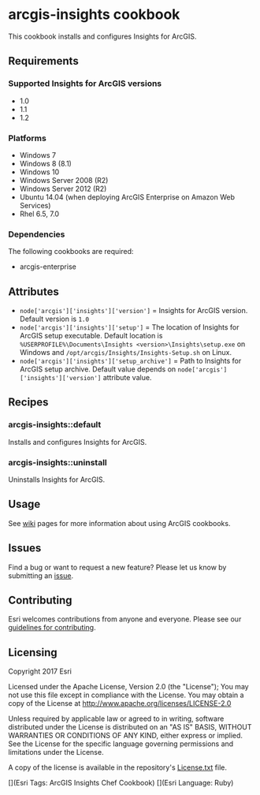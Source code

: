 arcgis-insights cookbook
===============

This cookbook installs and configures Insights for ArcGIS.

Requirements
------------

### Supported Insights for ArcGIS versions

* 1.0
* 1.1
* 1.2

### Platforms

* Windows 7
* Windows 8 (8.1)
* Windows 10
* Windows Server 2008 (R2)
* Windows Server 2012 (R2)
* Ubuntu 14.04 (when deploying ArcGIS Enterprise on Amazon Web Services)
* Rhel 6.5, 7.0

### Dependencies
The following cookbooks are required:

* arcgis-enterprise

Attributes
----------

* `node['arcgis']['insights']['version']` = Insights for ArcGIS version. Default version is `1.0`
* `node['arcgis']['insights']['setup']` = The location of Insights for ArcGIS setup executable. Default location is `%USERPROFILE%\Documents\Insights <version>\Insights\setup.exe` on Windows and `/opt/arcgis/Insights/Insights-Setup.sh` on Linux.
* `node['arcgis']['insights']['setup_archive']` = Path to Insights for ArcGIS setup archive. Default value depends on `node['arcgis']['insights']['version']` attribute value.


Recipes
-------

### arcgis-insights::default
Installs and configures Insights for ArcGIS.

### arcgis-insights::uninstall
Uninstalls Insights for ArcGIS.

Usage
-----

See [wiki](https://github.com/Esri/arcgis-cookbook/wiki) pages for more information about using ArcGIS cookbooks.

## Issues

Find a bug or want to request a new feature?  Please let us know by submitting an [issue](https://github.com/Esri/arcgis-cookbook/issues).

## Contributing

Esri welcomes contributions from anyone and everyone. Please see our [guidelines for contributing](https://github.com/esri/contributing).

Licensing
---------

Copyright 2017 Esri

Licensed under the Apache License, Version 2.0 (the "License");
You may not use this file except in compliance with the License.
You may obtain a copy of the License at
   http://www.apache.org/licenses/LICENSE-2.0

Unless required by applicable law or agreed to in writing, software
distributed under the License is distributed on an "AS IS" BASIS,
WITHOUT WARRANTIES OR CONDITIONS OF ANY KIND, either express or implied.
See the License for the specific language governing permissions and
limitations under the License.

A copy of the license is available in the repository's [License.txt](https://github.com/Esri/arcgis-cookbook/blob/master/License.txt?raw=true) file.

[](Esri Tags: ArcGIS Insights Chef Cookbook)
[](Esri Language: Ruby)
